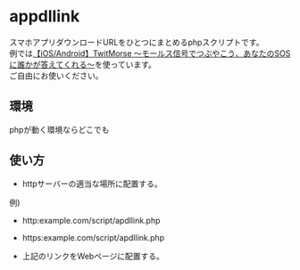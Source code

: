 # appdllink
スマホアプリダウンロードURLをひとつにまとめるphpスクリプトです。  
例では[【iOS/Android】TwitMorse 〜モールス信号でつぶやこう、あなたのSOSに誰かが答えてくれる〜](https://wandering-engineer.tech/my-apps/twitmorse/)を使っています。  
ご自由にお使いください。

## 環境
phpが動く環境ならどこでも

## 使い方

* httpサーバーの適当な場所に配置する。

例)
- http:example.com/script/apdllink.php

- https:example.com/script/apdllink.php

* 上記のリンクをWebページに配置する。

